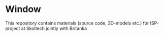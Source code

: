 # Window
This repository contains materials (source code, 3D-models etc.) for ISP-project at Skoltech jointly with Britanka
